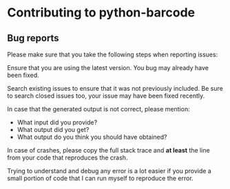 # Contributing to python-barcode

## Bug reports

Please make sure that you take the following steps when reporting issues:

Ensure that you are using the latest version. You bug may already have been
fixed.

Search existing issues to ensure that it was not previously included. Be sure to
search closed issues too, your issue may have been fixed recently.

In case that the generated output is not correct, please mention:

- What input did you provide?
- What output did you get?
- What output do you think you should have obtained?

In case of crashes, please copy the full stack trace and **at least** the line
from your code that reproduces the crash.

Trying to understand and debug any error is a lot easier if you provide a small
portion of code that I can run myself to reproduce the error.
